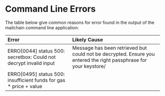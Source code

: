 # Command Line Errors

The table below give common reasons for error found in the output of the mailchain command line application:

| Error | Likely Cause |
| :--- | :--- |
| ERRO\[0044\] status 500: secretbox: Could not decrypt invalid input | Message has been retrieved but could not be decrypted. Ensure you entered the right passphrase for your keystore/ |
| ERRO\[0495\] status 500: insufficient funds for gas \* price + value |  |



